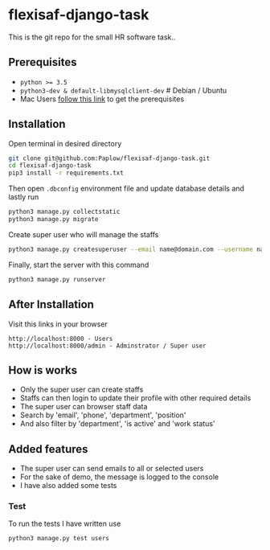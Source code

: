 # flexisaf-django-task
This is the git repo for the small HR software task..

## Prerequisites
-   ``python >= 3.5``
-   ``python3-dev & default-libmysqlclient-dev`` # Debian / Ubuntu
-   Mac Users [follow this link](https://github.com/PyMySQL/mysqlclient-python) to get the prerequisites

## Installation
Open terminal in desired directory

```sh
git clone git@github.com:Paplow/flexisaf-django-task.git
cd flexisaf-django-task
pip3 install -r requirements.txt
```

Then open ``.dbconfig`` environment file and update database details and lastly run

```sh
python3 manage.py collectstatic
python3 manage.py migrate
```

Create super user who will manage the staffs

```sh
python3 manage.py createsuperuser --email name@domain.com --username name
```

Finally, start the server with this command

```sh
python3 manage.py runserver
```

## After Installation
Visit this links in your browser

    http://localhost:8000 - Users
    http://localhost:8000/admin - Adminstrator / Super user

## How is works
-   Only the super user can create staffs
-   Staffs can then login to update their profile with other required details
-   The super user can browser staff data
-   Search by 'email', 'phone', 'department', 'position'
-   And also filter by 'department', 'is active' and 'work status'

## Added features
-   The super user can send emails to all or selected users
-   For the sake of demo, the message is logged to the console
-   I have also added some tests

### Test
To run the tests I have written use

```sh
python3 manage.py test users
```
